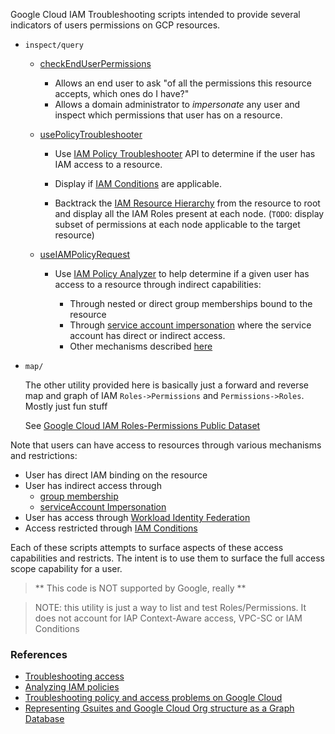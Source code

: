 

Google Cloud IAM Troubleshooting scripts intended to provide several indicators of users permissions on GCP resources.

* `inspect/query` 
  - [checkEndUserPermissions](#checkEndUserPermissions)

    - Allows an end user to ask "of all the permissions this resource accepts, which ones do I have?"
    - Allows a domain administrator to _impersonate_ any user and inspect which permissions that user has on a resource.
     
  - [usePolicyTroubleshooter](#usePolicyTroubleshooter)

     - Use [IAM Policy Troubleshooter](https://cloud.google.com/iam/docs/troubleshooting-access) API to determine if the user has IAM access to a resource. 
     
     - Display if [IAM Conditions](https://cloud.google.com/iam/docs/conditions-overview) are applicable.

     - Backtrack the [IAM Resource Hierarchy](https://cloud.google.com/iam/docs/resource-hierarchy-access-control) from the resource to root and display all the IAM Roles present at each node. (`TODO`: display subset of permissions at each node applicable to the target resource)

  - [useIAMPolicyRequest](#useIAMPolicyRequest)

    - Use [IAM Policy Analyzer](https://cloud.google.com/asset-inventory/docs/analyzing-iam-policy) to help determine if a given user has access to a resource through indirect capabilities:

      - Through nested or direct group memberships bound to the resource
      - Through [service account impersonation](https://cloud.google.com/iam/docs/creating-short-lived-service-account-credentials) where the service account has direct or indirect access.
      - Other mechanisms described [here](https://cloud.google.com/asset-inventory/docs/analyzing-iam-policy#overview)

* `map/`

   The other utility provided here is basically just a forward and reverse map and graph of IAM `Roles->Permissions` and `Permissions->Roles`. Mostly just fun stuff

   See [Google Cloud IAM Roles-Permissions Public Dataset](/articles/2021/iam_bq_dataset/)
 

Note that users can have access to resources through various mechanisms and restrictions:

- User has direct IAM binding on the resource 
- User has indirect access through
  * [group membership](https://cloud.google.com/iam/docs/groups-in-cloud-console)
  * [serviceAccount Impersonation](https://cloud.google.com/iam/docs/creating-short-lived-service-account-credentials)
- User has access through [Workload Identity Federation](https://cloud.google.com/iam/docs/workload-identity-federation)
- Access restricted through [IAM Conditions](https://cloud.google.com/iam/docs/conditions-overview)

Each of these scripts attempts to surface aspects of these access capabilities and restricts.  The intent is to use them to surface the full access scope capability for a user.

> ** This code is NOT supported by Google, really **

> NOTE: this utility is just a way to list and test Roles/Permissions.  It does not account for IAP Context-Aware access, VPC-SC or IAM Conditions


### References

- [Troubleshooting access](https://cloud.google.com/iam/docs/troubleshooting-access)
- [Analyzing IAM policies](https://cloud.google.com/asset-inventory/docs/analyzing-iam-policy)
- [Troubleshooting policy and access problems on Google Cloud](https://cloud.google.com/solutions/troubleshooting-policy-and-access-problems)
- [Representing Gsuites and Google Cloud Org structure as a Graph Database](https://github.com/salrashid123/gsuites_gcp_graphdb)